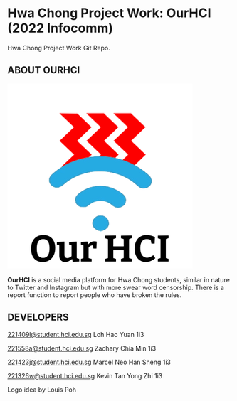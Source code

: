 # Hwa Chong Project Work: OurHCI (2022 Infocomm)
Hwa Chong Project Work Git Repo.

## ABOUT OURHCI
![OurHci](ourhci-logo.png)

**OurHCI** is a social media platform for 
Hwa Chong students, similar in nature
to Twitter and Instagram but with more swear
word censorship. There is a report function to report people who have broken the rules.
 


## DEVELOPERS
221409l@student.hci.edu.sg Loh Hao Yuan 1i3

221558a@student.hci.edu.sg Zachary Chia Min 1i3

221423j@student.hci.edu.sg Marcel Neo Han Sheng 1i3

221326w@student.hci.edu.sg Kevin Tan Yong Zhi 1i3

Logo idea by Louis Poh








